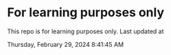 # For learning purposes only
This repo is for learning purposes only.
Last updated at

Thursday, February 29, 2024 8:41:45 AM

